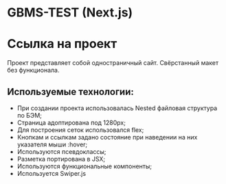 # GBMS-TEST (Next.js)

# Ссылка на проект


Проект представляет собой одностраничный сайт. Свёрстанный макет без функционала.

## **Используемые технологии:**
* При создании проекта использовалась Nested файловая структура по БЭМ;
* Страница адоптирована под 1280px;
* Для построения сеток использовался flex;
* Кнопкам и ссылкам задано состояние при наведении на них указателя мыши :hover;
* Используются псевдоклассы;
* Разметка портирована в JSX;
* Используются функциональные компоненты;
* Используется Swiper.js
